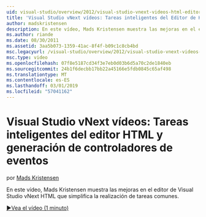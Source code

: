 ```yaml
---
uid: visual-studio/overview/2012/visual-studio-vnext-videos-html-editor-smart-tasks-and-event-handler-generation
title: 'Visual Studio vNext vídeos: Tareas inteligentes del Editor de HTML y generación de controladores de eventos | Microsoft Docs'
author: madskristensen
description: En este vídeo, Mads Kristensen muestra las mejoras en el editor de Visual Studio vNext HTML que simplifica la realización de tareas comunes.
ms.author: riande
ms.date: 08/30/2011
ms.assetid: 3aa5b073-1359-41ac-8f4f-b09c1c8cb4bd
msc.legacyurl: /visual-studio/overview/2012/visual-studio-vnext-videos-html-editor-smart-tasks-and-event-handler-generation
msc.type: video
ms.openlocfilehash: 07f8e5187cd34f3e7eb0d03b6d5a70c2de1840eb
ms.sourcegitcommit: 24b1f6decbb17bb22a45166e5fdb0845c65af498
ms.translationtype: MT
ms.contentlocale: es-ES
ms.lasthandoff: 03/01/2019
ms.locfileid: "57041162"
---
```

<a name="visual-studio-vnext-videos-html-editor-smart-tasks-and-event-handler-generation"></a>Visual Studio vNext vídeos: Tareas inteligentes del editor HTML y generación de controladores de eventos
====================
por [Mads Kristensen](https://github.com/madskristensen)

En este vídeo, Mads Kristensen muestra las mejoras en el editor de Visual Studio vNext HTML que simplifica la realización de tareas comunes.

[&#9654;Vea el vídeo (1 minuto)](https://channel9.msdn.com/Blogs/ASP-NET-Site-Videos/visual-studio-vnext-videos-html-editor-smart-tasks-and-event-handler-generation)
